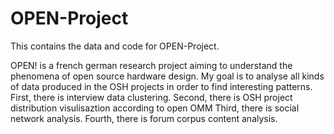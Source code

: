 # OPEN-Project
This contains the data and code for OPEN-Project. 

OPEN! is a french german research project aiming to understand the phenomena of open source hardware design. My goal is to analyse all kinds of data produced in the OSH projects in order to find interesting patterns. 
First, there is interview data clustering. 
Second, there is OSH project distribution visulisaztion according to open OMM
Third, there is social network analysis. 
Fourth, there is forum corpus content analysis. 
